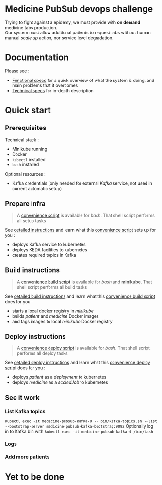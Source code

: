# Medicine PubSub devops challenge

Trying to fight against a epidemy, we must provide with **on demand** medicine tabs production.     
Our system must allow additional patients to request tabs without human manual *scale up* action, nor service level degradation.

# Documentation
Please see :
- [Functional specs](WORK_SUMMARY.md) for a quick overview of what the system is doing, and main problems that it overcomes
- [Technical specs](documentation/README.md) for in-depth description 

# Quick start
## Prerequisites
Technical stack :
- Minikube running
- Docker
- `kubectl` installed
- `bash` installed

Optional resources :
- Kafka credentials (only needed for external *Kafka* service, not used in current automatic setup)

## Prepare infra
> A [convenience script](make_infra.sh) is available for *bash*. That shell script performs all setup tasks

See [detailed instructions](documentation/PREPARE_INFRA.md) and learn what this [convenience script](make_infra.sh) sets up for you :
- deploys Kafka service to kubernetes
- deploys KEDA facilities to kubernetes
- creates required topics in Kafka

## Build instructions
> A [convenience build script](make_build.sh) is available for *bash* and **minikube**. That shell script performs all build tasks

See [detailed build instructions](documentation/BUILD_INSTRUCTIONS.md) and learn what this [convenience build script](make_build.sh) does for you :
- starts a local docker registry in *minikube*
- builds *patient* and *medicine* Docker images
- and tags images to local *minikube* Docker registry

## Deploy instructions
> A [convenience deploy script](make_deploy.sh) is available for *bash*. That shell script performs all deploy tasks

See [detailed deploy instructions](documentation/DEPLOY_INSTRUCTIONS.md) and learn what this [convenience deploy script](make_deploy.sh) does for you :
- deploys *patient* as a *deployment* to kubernetes
- deploys *medicine* as a *scaledJob* to kubernetes
  
## See it work
### List Kafka topics
`kubectl exec -it medicine-pubsub-kafka-0 -- bin/kafka-topics.sh --list --bootstrap-server medicine-pubsub-kafka-bootstrap:9092`
Optionally log in to Kafka bin with `kubectl exec -it medicine-pubsub-kafka-0 /bin/bash`
### Logs
### Add more patients

# Yet to be done